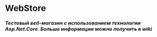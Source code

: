 # WebStore

### _Тестовый веб-магазин с использованием технологии Asp.Net.Core. Больше информации можно получить в wiki_
